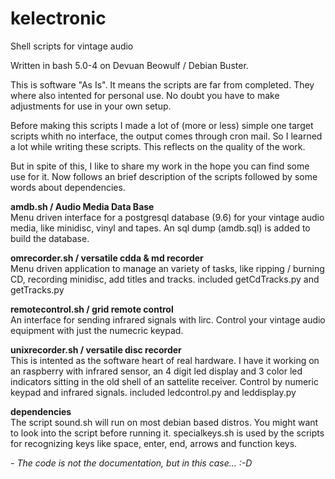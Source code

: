 # kelectronic
Shell scripts for vintage audio

Written in bash 5.0-4 on Devuan Beowulf / Debian Buster. 

This is software "As Is". It means the scripts are far from completed. They where also intented for personal use. No doubt you have to make adjustments for use in your own setup. 

Before making this scripts I made a lot of (more or less) simple one target scripts whith no interface, the output comes through cron mail. So I learned a lot while writing these scripts. This reflects on the quality of the work.

But in spite of this, I like to share my work in the hope you can find some use for it. Now follows an brief description of the scripts followed by some words about dependencies.

<b>amdb.sh / Audio Media Data Base</b><br>
Menu driven interface for a postgresql database (9.6) for your vintage audio media, like minidisc, vinyl and tapes. An sql dump (amdb.sql) is added to build the database.

<b>omrecorder.sh / versatile cdda & md recorder</b><br>
Menu driven application to manage an variety of tasks, like ripping / burning CD, recording minidisc, add titles and tracks. included getCdTracks.py and getTracks.py

<b>remotecontrol.sh / grid remote control</b><br>
An interface for sending infrared signals with lirc. Control your vintage audio equipment with just the numecric keypad.

<b>unixrecorder.sh / versatile disc recorder</b><br>
This is intented as the software heart of real hardware. I have it working on an raspberry with infrared sensor, an 4 digit led display and 3 color led indicators sitting in the old shell of an sattelite receiver. Control by numeric keypad and infrared signals. included ledcontrol.py and leddisplay.py

<b>dependencies</b><br>
The script sound.sh will run on most debian based distros. You might want to look into the script before running it. specialkeys.sh is used by the scripts for recognizing keys like space, enter, end, arrows and function keys. 

<i>- The code is not the documentation, but in this case... :-D </i>
